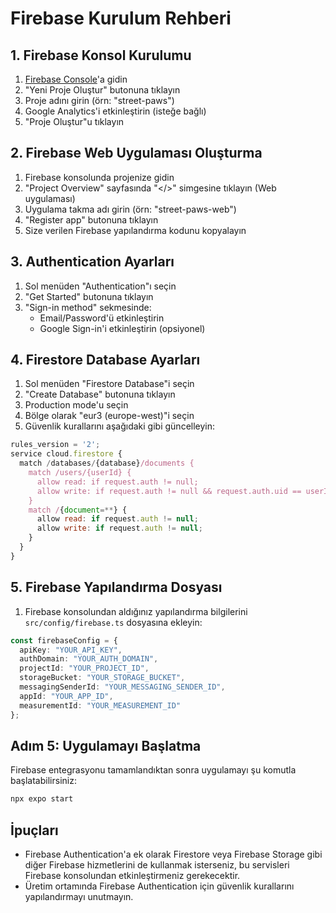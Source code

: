 # Firebase Kurulum Rehberi

## 1. Firebase Konsol Kurulumu

1. [Firebase Console](https://console.firebase.google.com)'a gidin
2. "Yeni Proje Oluştur" butonuna tıklayın
3. Proje adını girin (örn: "street-paws")
4. Google Analytics'i etkinleştirin (isteğe bağlı)
5. "Proje Oluştur"u tıklayın

## 2. Firebase Web Uygulaması Oluşturma

1. Firebase konsolunda projenize gidin
2. "Project Overview" sayfasında "</>" simgesine tıklayın (Web uygulaması)
3. Uygulama takma adı girin (örn: "street-paws-web")
4. "Register app" butonuna tıklayın
5. Size verilen Firebase yapılandırma kodunu kopyalayın

## 3. Authentication Ayarları

1. Sol menüden "Authentication"ı seçin
2. "Get Started" butonuna tıklayın
3. "Sign-in method" sekmesinde:
   - Email/Password'ü etkinleştirin
   - Google Sign-in'i etkinleştirin (opsiyonel)

## 4. Firestore Database Ayarları

1. Sol menüden "Firestore Database"i seçin
2. "Create Database" butonuna tıklayın
3. Production mode'u seçin
4. Bölge olarak "eur3 (europe-west)"i seçin
5. Güvenlik kurallarını aşağıdaki gibi güncelleyin:

```javascript
rules_version = '2';
service cloud.firestore {
  match /databases/{database}/documents {
    match /users/{userId} {
      allow read: if request.auth != null;
      allow write: if request.auth != null && request.auth.uid == userId;
    }
    match /{document=**} {
      allow read: if request.auth != null;
      allow write: if request.auth != null;
    }
  }
}
```

## 5. Firebase Yapılandırma Dosyası

1. Firebase konsolundan aldığınız yapılandırma bilgilerini `src/config/firebase.ts` dosyasına ekleyin:

```typescript
const firebaseConfig = {
  apiKey: "YOUR_API_KEY",
  authDomain: "YOUR_AUTH_DOMAIN",
  projectId: "YOUR_PROJECT_ID",
  storageBucket: "YOUR_STORAGE_BUCKET",
  messagingSenderId: "YOUR_MESSAGING_SENDER_ID",
  appId: "YOUR_APP_ID",
  measurementId: "YOUR_MEASUREMENT_ID"
};
```

## Adım 5: Uygulamayı Başlatma

Firebase entegrasyonu tamamlandıktan sonra uygulamayı şu komutla başlatabilirsiniz:

```bash
npx expo start
```

## İpuçları

- Firebase Authentication'a ek olarak Firestore veya Firebase Storage gibi diğer Firebase hizmetlerini de kullanmak isterseniz, bu servisleri Firebase konsolundan etkinleştirmeniz gerekecektir.
- Üretim ortamında Firebase Authentication için güvenlik kurallarını yapılandırmayı unutmayın. 